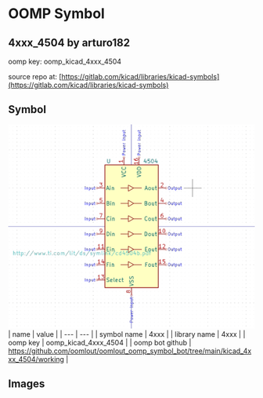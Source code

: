 # OOMP Symbol  
## 4xxx_4504  by arturo182  
  
oomp key: oomp_kicad_4xxx_4504  
  
source repo at: [https://gitlab.com/kicad/libraries/kicad-symbols](https://gitlab.com/kicad/libraries/kicad-symbols)  
## Symbol  
  
[![working.png](working_600.png)](working.png)  
| name | value | 
| --- | --- | 
| symbol name | 4xxx | 
| library name | 4xxx | 
| oomp key | oomp_kicad_4xxx_4504 | 
| oomp bot github | https://github.com/oomlout/oomlout_oomp_symbol_bot/tree/main/kicad_4xxx_4504/working | 
## Images  
